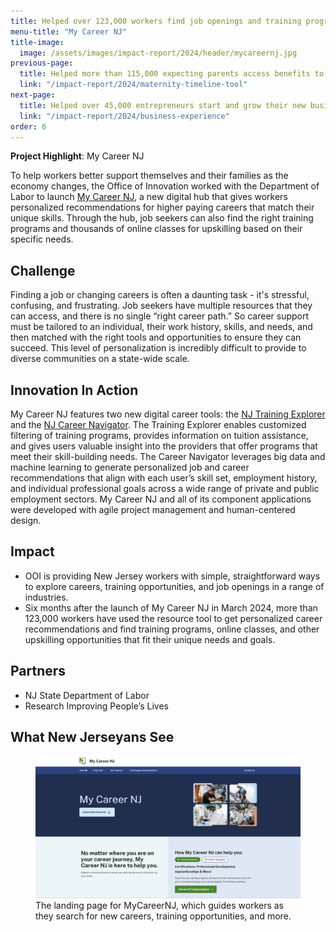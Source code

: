 ```yaml
---
title: Helped over 123,000 workers find job openings and training programs and explore new careers in New Jersey
menu-title: "My Career NJ"
title-image:
  image: /assets/images/impact-report/2024/header/mycareernj.jpg
previous-page:
  title: Helped more than 115,000 expecting parents access benefits to care for their newborns
  link: "/impact-report/2024/maternity-timeline-tool"
next-page:
  title: Helped over 45,000 entrepreneurs start and grow their new business in New Jersey
  link: "/impact-report/2024/business-experience"
order: 6
---
```


<div class="usa-alert usa-alert--info usa-alert--no-icon">
    <div class="usa-alert__body">
        <p class="usa-alert__text">
            <strong> Project Highlight</strong>: My Career NJ
        </p>
    </div>
</div>

To help workers better support themselves and their families as the economy changes, the Office of Innovation worked with the Department of Labor to launch [My Career NJ](https://mycareer.nj.gov/), a new digital hub that gives workers personalized recommendations for higher paying careers that match their unique skills. Through the hub, job seekers can also find the right training programs and thousands of online classes for upskilling based on their specific needs.

## Challenge

Finding a job or changing careers is often a daunting task - it's stressful, confusing, and frustrating. Job seekers have multiple resources that they can access, and there is no single “right career path.” So career support must be tailored to an individual, their work history, skills, and needs, and then matched with the right tools and opportunities to ensure they can succeed. This level of personalization is incredibly difficult to provide to diverse communities on a state-wide scale.

## Innovation In Action

My Career NJ features two new digital career tools: the [NJ Training Explorer](https://mycareer.nj.gov/training) and the [NJ Career Navigator](https://mycareer.nj.gov/navigator/#/). The Training Explorer enables customized filtering of training programs, provides information on tuition assistance, and gives users valuable insight into the providers that offer programs that meet their skill-building needs. The Career Navigator leverages big data and machine learning to generate personalized job and career recommendations that align with each user’s skill set, employment history, and individual professional goals across a wide range of private and public employment sectors. My Career NJ and all of its component applications were developed with agile project management and human-centered design.

## Impact

- OOI is providing New Jersey workers with simple, straightforward ways to explore careers, training opportunities, and job openings in a range of industries.
- Six months after the launch of My Career NJ in March 2024, more than 123,000 workers have used the resource tool to get personalized career recommendations and find training programs, online classes, and other upskilling opportunities that fit their unique needs and goals.

## Partners

- NJ State Department of Labor
- Research Improving People’s Lives

## What New Jerseyans See

<figure>
    <img
    src="/assets/images/impact-report/2024/examples/mycareernj.png"
    alt=""
    />
    <figcaption class="font-mono-xs text-italic padding-top-1"> 
      The landing page for MyCareerNJ, which guides workers as they search for new careers, training opportunities, and more.
    </figcaption>
</figure>
